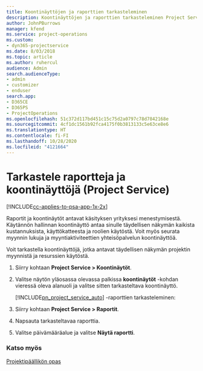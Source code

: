 ```yaml
---
title: Koontinäyttöjen ja raporttien tarkasteleminen
description: Koontinäyttöjen ja raporttien tarkasteleminen Project Servicessä
author: JohnPBurrows
manager: kfend
ms.service: project-operations
ms.custom:
- dyn365-projectservice
ms.date: 8/03/2018
ms.topic: article
ms.author: ruhercul
audience: Admin
search.audienceType:
- admin
- customizer
- enduser
search.app:
- D365CE
- D365PS
- ProjectOperations
ms.openlocfilehash: 51c372d117bd451c15c75d2a0797c78d7842168e
ms.sourcegitcommit: 4cf1dc1561b92fca4175f0b3813133c5e63ce8e6
ms.translationtype: HT
ms.contentlocale: fi-FI
ms.lasthandoff: 10/28/2020
ms.locfileid: "4121664"
---
```

# <a name="view-dashboards-and-reports-project-service"></a>Tarkastele raportteja ja koontinäyttöjä (Project Service)

[!INCLUDE[cc-applies-to-psa-app-1x-2x](../includes/cc-applies-to-psa-app-1x-2x.md)]

Raportit ja koontinäytöt antavat käsityksen yrityksesi menestymisestä. Käytännön hallinnan koontinäyttö antaa sinulle täydellisen näkymän kaikista kustannuksista, käyttökatteesta ja roolien käytöstä. Voit myös seurata myynnin lukuja ja myyntiaktiviteettien yhteisöpalvelun koontinäyttöä.  
  
 Voit tarkastella koontinäyttöjä, jotka antavat täydellisen näkymän projektin myynnistä ja resurssien käytöstä.  
  
1. Siirry kohtaan **Project Service > Koontinäytöt**.  
  
2. Valitse näytön yläosassa olevassa palkissa **koontinäytöt** -kohdan vieressä oleva alanuoli ja valitse sitten tarkasteltava koontinäyttö.  
  
   [!INCLUDE[pn_project_service_auto](../includes/pn-project-service-auto.md)] -raporttien tarkasteleminen:  
  
3. Siirry kohtaan **Project Service > Raportit**.  
  
4. Napsauta tarkasteltavaa raporttia.  
  
5. Valitse päivämääräalue ja valitse **Näytä raportti**.  
  
### <a name="see-also"></a>Katso myös  
 [Projektipäällikön opas](../psa/project-manager-guide.md)

